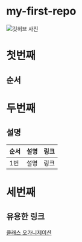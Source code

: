 # my-first-repo

![깃허브 사진](https://blog.kakaocdn.net/dn/Kl0e8/btqCzADnGSi/fC7tMdoSp6oGS8L2K429V1/img.png)

# 첫번째
## 순서

# 두번째
## 설명
| 순서 | 설명 | 링크 |
| --- | --- | --- |
| 1번 | 설명 | 링크 |
# 세번째
## 유용한 링크
[클래스 오가니제이션](https://github.com/BryantSon-Class)
